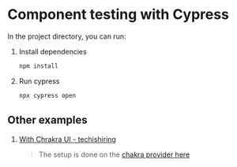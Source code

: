 # Component testing with Cypress

In the project directory, you can run:

1. Install dependencies

   ```sh
   npm install
   ```

1. Run cypress

   ```sh
   npx cypress open
   ```

## Other examples

1. [With Chrakra UI - techishiring](https://github.com/TechIsHiring/techishiring-website/tree/f11cb836d87809c7102681958040ba71d3c99f3f)
   > The setup is done on the [chakra provider here](https://github.com/TechIsHiring/techishiring-website/blob/f11cb836d87809c7102681958040ba71d3c99f3f/cypress/support/component.ts)
